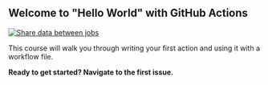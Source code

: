 ## Welcome to "Hello World" with GitHub Actions

[![Share data between jobs](https://github.com/akshay-online/hello-github-actions/actions/workflows/share.yml/badge.svg)](https://github.com/akshay-online/hello-github-actions/actions/workflows/share.yml)

This course will walk you through writing your first action and using it with a workflow file. 

**Ready to get started? Navigate to the first issue.**
